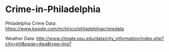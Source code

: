 # Crime-in-Philadelphia

Philadelphia Crime Data:
https://www.kaggle.com/mchirico/philadelphiacrimedata


Weather Data:
http://www.climate.psu.edu/data/city_information/index.php?city=phl&page=dwa&type=big7
